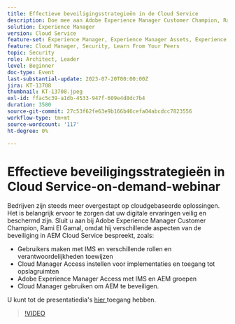 ```yaml
---
title: Effectieve beveiligingsstrategieën in de Cloud Service
description: Doe mee aan Adobe Experience Manager Customer Champion, Rami El Gamal, omdat hij verschillende aspecten van beveiliging in AEM Cloud Service bespreekt.
solution: Experience Manager
version: Cloud Service
feature-set: Experience Manager, Experience Manager Assets, Experience Manager Sites
feature: Cloud Manager, Security, Learn From Your Peers
topic: Security
role: Architect, Leader
level: Beginner
doc-type: Event
last-substantial-update: 2023-07-20T00:00:00Z
jira: KT-13708
thumbnail: KT-13708.jpeg
exl-id: ffac5c39-a1db-4533-947f-609e4d8dc7b4
duration: 3580
source-git-commit: 27c53f62fe63e9b166b46cefa04abcdcc7823556
workflow-type: tm+mt
source-wordcount: '117'
ht-degree: 0%

---
```


# Effectieve beveiligingsstrategieën in Cloud Service-on-demand-webinar

Bedrijven zijn steeds meer overgestapt op cloudgebaseerde oplossingen. Het is belangrijk ervoor te zorgen dat uw digitale ervaringen veilig en beschermd zijn. Sluit u aan bij Adobe Experience Manager Customer Champion, Rami El Gamal, omdat hij verschillende aspecten van de beveiliging in AEM Cloud Service bespreekt, zoals:

* Gebruikers maken met IMS en verschillende rollen en verantwoordelijkheden toewijzen
* Cloud Manager Access instellen voor implementaties en toegang tot opslagruimten
* Adobe Experience Manager Access met IMS en AEM groepen
* Cloud Manager gebruiken om AEM te beveiligen.

U kunt tot de presentatiedia&#39;s [ hier ](../../assets/experience-manager/july2023/effective-security-strategies-in-cloud-service/AEM-CloudManager-Security_Webinar_July_18.pdf) toegang hebben.

>[!VIDEO](https://video.tv.adobe.com/v/3421772/?learn=on)
